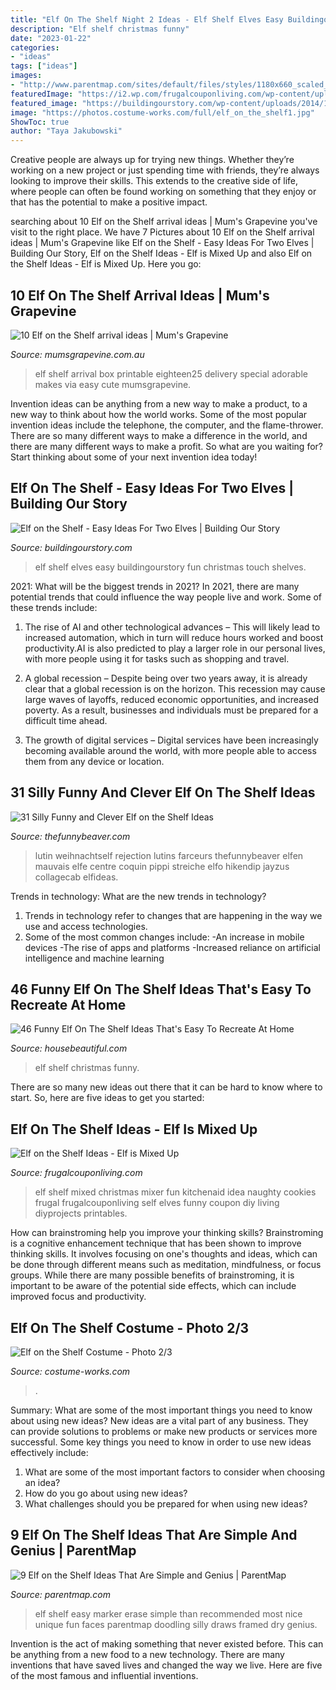 ```yaml
---
title: "Elf On The Shelf Night 2 Ideas - Elf Shelf Elves Easy Buildingourstory Fun Christmas Touch Shelves"
description: "Elf shelf christmas funny"
date: "2023-01-22"
categories:
- "ideas"
tags: ["ideas"]
images:
- "http://www.parentmap.com/sites/default/files/styles/1180x660_scaled_cropped/public/2019-11/elf3-1024x683_0.jpg?itok=0smLH5zN"
featuredImage: "https://i2.wp.com/frugalcouponliving.com/wp-content/uploads/2014/11/elf-on-the-shelf-ideas-mixer-frugal-coupon-living.jpg"
featured_image: "https://buildingourstory.com/wp-content/uploads/2014/12/photo12-3.jpg"
image: "https://photos.costume-works.com/full/elf_on_the_shelf1.jpg"
ShowToc: true
author: "Taya Jakubowski"
---
```



Creative people are always up for trying new things. Whether they’re working on a new project or just spending time with friends, they’re always looking to improve their skills. This extends to the creative side of life, where people can often be found working on something that they enjoy or that has the potential to make a positive impact.

	

		
searching about 10 Elf on the Shelf arrival ideas | Mum&#039;s Grapevine you've visit to the right place. We have 7 Pictures about 10 Elf on the Shelf arrival ideas | Mum&#039;s Grapevine like Elf on the Shelf - Easy Ideas For Two Elves | Building Our Story, Elf on the Shelf Ideas - Elf is Mixed Up and also Elf on the Shelf Ideas - Elf is Mixed Up. Here you go:
		
    
## 10 Elf On The Shelf Arrival Ideas | Mum&#039;s Grapevine

<img loading=lazy src="https://mumsgrapevine.com.au/site/wp-content/uploads/2017/10/elf-on-the-shelf-box.jpg" onerror="this.onerror=null;this.src='https://tse2.mm.bing.net/th?id=OIP.7JDwYN0SaYgwi5lHozN74QHaKx&amp;pid=15.1';" alt="10 Elf on the Shelf arrival ideas | Mum&#039;s Grapevine">

_Source: mumsgrapevine.com.au_

>elf shelf arrival box printable eighteen25 delivery special adorable makes via easy cute mumsgrapevine. 

	

Invention ideas can be anything from a new way to make a product, to a new way to think about how the world works. Some of the most popular invention ideas include the telephone, the computer, and the flame-thrower. There are so many different ways to make a difference in the world, and there are many different ways to make a profit. So what are you waiting for? Start thinking about some of your next invention idea today!

    
## Elf On The Shelf - Easy Ideas For Two Elves | Building Our Story

<img loading=lazy src="https://buildingourstory.com/wp-content/uploads/2014/12/photo12-3.jpg" onerror="this.onerror=null;this.src='https://tse3.mm.bing.net/th?id=OIP.T6WTviVNNFB4toU6TpBBnQHaJ4&amp;pid=15.1';" alt="Elf on the Shelf - Easy Ideas For Two Elves | Building Our Story">

_Source: buildingourstory.com_

>elf shelf elves easy buildingourstory fun christmas touch shelves. 

	

2021: What will be the biggest trends in 2021?
In 2021, there are many potential trends that could influence the way people live and work. Some of these trends include:
1. The rise of AI and other technological advances – This will likely lead to increased automation, which in turn will reduce hours worked and boost productivity.AI is also predicted to play a larger role in our personal lives, with more people using it for tasks such as shopping and travel.

2. A global recession – Despite being over two years away, it is already clear that a global recession is on the horizon. This recession may cause large waves of layoffs, reduced economic opportunities, and increased poverty. As a result, businesses and individuals must be prepared for a difficult time ahead.

3. The growth of digital services – Digital services have been increasingly becoming available around the world, with more people able to access them from any device or location.

    
## 31 Silly Funny And Clever Elf On The Shelf Ideas

<img loading=lazy src="https://thefunnybeaver.com/wp-content/uploads/2019/12/funny-elf-carrot.jpg" onerror="this.onerror=null;this.src='https://tse1.mm.bing.net/th?id=OIP.cxT07RqZzqLMtl93y32UUgHaJ4&amp;pid=15.1';" alt="31 Silly Funny and Clever Elf on the Shelf Ideas">

_Source: thefunnybeaver.com_

>lutin weihnachtself rejection lutins farceurs thefunnybeaver elfen mauvais elfe centre coquin pippi streiche elfo hikendip jayzus collagecab elfideas. 

	

Trends in technology: What are the new trends in technology?
1. Trends in technology refer to changes that are happening in the way we use and access technologies. 
2. Some of the most common changes include: 
-An increase in mobile devices 
-The rise of apps and platforms 
-Increased reliance on artificial intelligence and machine learning 

    
## 46 Funny Elf On The Shelf Ideas That&#039;s Easy To Recreate At Home

<img loading=lazy src="https://hips.hearstapps.com/hmg-prod.s3.amazonaws.com/images/elf-on-the-shelf-a-christmas-tradition-1575199156.jpg?crop=0.894xw:0.447xh;0.0994xw,0.0881xh&amp;resize=1200:*" onerror="this.onerror=null;this.src='https://tse4.mm.bing.net/th?id=OIP.8rXwmv1x2Mpx46Qj10jrVQHaDt&amp;pid=15.1';" alt="46 Funny Elf On The Shelf Ideas That&#039;s Easy To Recreate At Home">

_Source: housebeautiful.com_

>elf shelf christmas funny. 

	

There are so many new ideas out there that it can be hard to know where to start. So, here are five ideas to get you started: 

    
## Elf On The Shelf Ideas - Elf Is Mixed Up

<img loading=lazy src="https://i2.wp.com/frugalcouponliving.com/wp-content/uploads/2014/11/elf-on-the-shelf-ideas-mixer-frugal-coupon-living.jpg" onerror="this.onerror=null;this.src='https://tse1.mm.bing.net/th?id=OIP.APrlIdE4w2R2KC7G56B54gHaLH&amp;pid=15.1';" alt="Elf on the Shelf Ideas - Elf is Mixed Up">

_Source: frugalcouponliving.com_

>elf shelf mixed christmas mixer fun kitchenaid idea naughty cookies frugal frugalcouponliving self elves funny coupon diy living diyprojects printables. 

	

How can brainstroming help you improve your thinking skills?
Brainstroming is a cognitive enhancement technique that has been shown to improve thinking skills. It involves focusing on one's thoughts and ideas, which can be done through different means such as meditation, mindfulness, or focus groups. While there are many possible benefits of brainstroming, it is important to be aware of the potential side effects, which can include improved focus and productivity.

    
## Elf On The Shelf Costume - Photo 2/3

<img loading=lazy src="https://photos.costume-works.com/full/elf_on_the_shelf1.jpg" onerror="this.onerror=null;this.src='https://tse2.mm.bing.net/th?id=OIP.Nxk82lAmB_sLb-oNimjGZgHaNK&amp;pid=15.1';" alt="Elf on the Shelf Costume - Photo 2/3">

_Source: costume-works.com_

>. 

	

Summary: What are some of the most important things you need to know about using new ideas?
New ideas are a vital part of any business. They can provide solutions to problems or make new products or services more successful. Some key things you need to know in order to use new ideas effectively include:
1. What are some of the most important factors to consider when choosing an idea?
2. How do you go about using new ideas?
3. What challenges should you be prepared for when using new ideas?

    
## 9 Elf On The Shelf Ideas That Are Simple And Genius | ParentMap

<img loading=lazy src="http://www.parentmap.com/sites/default/files/styles/1180x660_scaled_cropped/public/2019-11/elf3-1024x683_0.jpg?itok=0smLH5zN" onerror="this.onerror=null;this.src='https://tse4.mm.bing.net/th?id=OIP.3l2bWdj1OemGrI0frL4OtgHaEJ&amp;pid=15.1';" alt="9 Elf on the Shelf Ideas That Are Simple and Genius | ParentMap">

_Source: parentmap.com_

>elf shelf easy marker erase simple than recommended most nice unique fun faces parentmap doodling silly draws framed dry genius. 

	

Invention is the act of making something that never existed before. This can be anything from a new food to a new technology. There are many inventions that have saved lives and changed the way we live. Here are five of the most famous and influential inventions.

